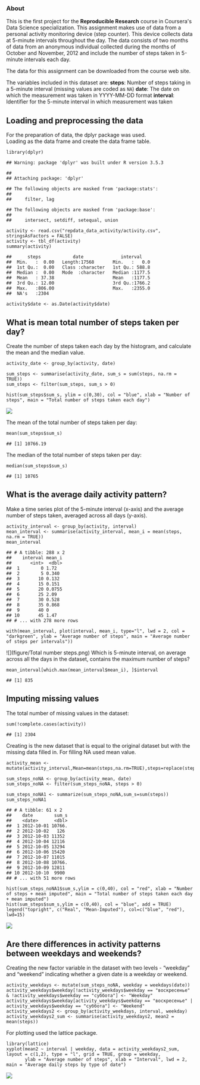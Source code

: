 ### About

This is the first project for the **Reproducible Research** course in
Coursera's Data Science specialization. This assignment makes use of
data from a personal activity monitoring device (step counter). This
device collects data at 5-minute intervals throughout the day. The data
consists of two months of data from an anonymous individual collected
during the months of October and November, 2012 and include the number
of steps taken in 5-minute intervals each day.

The data for this assignment can be downloaded from the course web site.

The variables included in this dataset are: **steps**: Number of steps
taking in a 5-minute interval (missing values are coded as `NA`)
**date**: The date on which the measurement was taken in YYYY-MM-DD
format **interval**: Identifier for the 5-minute interval in which
measurement was taken

Loading and preprocessing the data
----------------------------------

For the preparation of data, the dplyr package was used.  
Loading as the data frame and create the data frame table.

    library(dplyr)

    ## Warning: package 'dplyr' was built under R version 3.5.3

    ## 
    ## Attaching package: 'dplyr'

    ## The following objects are masked from 'package:stats':
    ## 
    ##     filter, lag

    ## The following objects are masked from 'package:base':
    ## 
    ##     intersect, setdiff, setequal, union

    activity <- read.csv("repdata_data_activity/activity.csv", stringsAsFactors = FALSE)
    activity <- tbl_df(activity)
    summary(activity)

    ##      steps            date              interval     
    ##  Min.   :  0.00   Length:17568       Min.   :   0.0  
    ##  1st Qu.:  0.00   Class :character   1st Qu.: 588.8  
    ##  Median :  0.00   Mode  :character   Median :1177.5  
    ##  Mean   : 37.38                      Mean   :1177.5  
    ##  3rd Qu.: 12.00                      3rd Qu.:1766.2  
    ##  Max.   :806.00                      Max.   :2355.0  
    ##  NA's   :2304

    activity$date <- as.Date(activity$date)

What is mean total number of steps taken per day?
-------------------------------------------------

Create the number of steps taken each day by the histogram, and
calculate the mean and the median value.

    activity_date <- group_by(activity, date)

    sum_steps <- summarise(activity_date, sum_s = sum(steps, na.rm = TRUE))
    sum_steps <- filter(sum_steps, sum_s > 0)

    hist(sum_steps$sum_s, ylim = c(0,30), col = "blue", xlab = "Number of steps", main = "Total number of steps taken each day")

![](PA1_template_files/figure-markdown_strict/unnamed-chunk-2-1.png)

The mean of the total number of steps taken per day:

    mean(sum_steps$sum_s)

    ## [1] 10766.19

The median of the total number of steps taken per day:

    median(sum_steps$sum_s)

    ## [1] 10765

What is the average daily activity pattern?
-------------------------------------------

Make a time series plot of the 5-minute interval (x-axis) and the
average number of steps taken, averaged across all days (y-axis).

    activity_interval <- group_by(activity, interval)
    mean_interval <- summarise(activity_interval, mean_i = mean(steps, na.rm = TRUE))
    mean_interval

    ## # A tibble: 288 x 2
    ##    interval mean_i
    ##       <int>  <dbl>
    ##  1        0 1.72  
    ##  2        5 0.340 
    ##  3       10 0.132 
    ##  4       15 0.151 
    ##  5       20 0.0755
    ##  6       25 2.09  
    ##  7       30 0.528 
    ##  8       35 0.868 
    ##  9       40 0     
    ## 10       45 1.47  
    ## # ... with 278 more rows

    with(mean_interval, plot(interval, mean_i, type="l", lwd = 2, col = "darkgreen", ylab = "Average number of steps", main = "Average number of steps per intervals"))

![](figure/Total number steps.png)
Which is 5-minute interval, on average across all the days in the
dataset, contains the maximum number of steps?

    mean_interval[which.max(mean_interval$mean_i), ]$interval

    ## [1] 835

Imputing missing values
-----------------------

The total number of missing values in the dataset:

    sum(!complete.cases(activity))

    ## [1] 2304

Creating is the new dataset that is equal to the original dataset but
with the missing data filled in. For filling NA used mean value.

    activity_mean <- mutate(activity_interval,Mean=mean(steps,na.rm=TRUE),steps=replace(steps,which(is.na(steps)),first(Mean)))

    sum_steps_noNA <- group_by(activity_mean, date)
    sum_steps_noNA <- filter(sum_steps_noNA, steps > 0)

    sum_steps_noNA1 <- summarize(sum_steps_noNA,sum_s=sum(steps)) 
    sum_steps_noNA1

    ## # A tibble: 61 x 2
    ##    date        sum_s
    ##    <date>      <dbl>
    ##  1 2012-10-01 10766.
    ##  2 2012-10-02   126 
    ##  3 2012-10-03 11352 
    ##  4 2012-10-04 12116 
    ##  5 2012-10-05 13294 
    ##  6 2012-10-06 15420 
    ##  7 2012-10-07 11015 
    ##  8 2012-10-08 10766.
    ##  9 2012-10-09 12811 
    ## 10 2012-10-10  9900 
    ## # ... with 51 more rows

    hist(sum_steps_noNA1$sum_s,ylim = c(0,40), col = "red", xlab = "Number of steps + mean imputed", main = "Total number of steps taken each day + mean imputed")
    hist(sum_steps$sum_s,ylim = c(0,40), col = "blue", add = TRUE)
    legend("topright", c("Real", "Mean-Imputed"), col=c("blue", "red"), lwd=15)

![](PA1_template_files/figure-markdown_strict/unnamed-chunk-8-1.png)

Are there differences in activity patterns between weekdays and weekends?
-------------------------------------------------------------------------

Creating the new factor variable in the dataset with two levels -
“weekday” and “weekend” indicating whether a given date is a weekday or
weekend.

    activity_weekdays <- mutate(sum_steps_noNA, weekday = weekdays(date))
    activity_weekdays$weekday[!activity_weekdays$weekday == "воскресенье" & !activity_weekdays$weekday == "суббота"] <- "Weekday"
    activity_weekdays$weekday[activity_weekdays$weekday == "воскресенье" | activity_weekdays$weekday == "суббота"] <- "Weekend"
    activity_weekdays2 <- group_by(activity_weekdays, interval, weekday)
    activity_weekdays2_sum <- summarise(activity_weekdays2, mean2 = mean(steps))

For plotting used the lattice package.

    library(lattice)
    xyplot(mean2 ~ interval | weekday, data = activity_weekdays2_sum, layout = c(1,2), type = "l", grid = TRUE, group = weekday,
           ylab = "Average number of steps", xlab = "Interval", lwd = 2, main = "Average daily steps by type of date")

![](PA1_template_files/figure-markdown_strict/unnamed-chunk-10-1.png)
